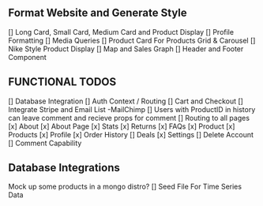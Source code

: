 


## Format Website and Generate Style
  [] Long Card, Small Card, Medium Card and Product Display 
  [] Profile Formatting
  [] Media Queries
  [] Product Card For Products Grid & Carousel
  [] Nike Style Product Display
  [] Map and Sales Graph
  [] Header and Footer Component 

## FUNCTIONAL TODOS
  [] Database Integration
  [] Auth Context / Routing
  [] Cart and Checkout 
  [] Integrate Stripe and Email List -MailChimp
  [] Users with ProductID in history can leave comment and recieve props for comment
  [] Routing to all pages
    [x] About
      [x] About Page
      [x] Stats
      [x] Returns
      [x] FAQs
    [x] Product
    [x] Products
    [x] Profile
      [x] Order History
      [] Deals
      [x] Settings
        [] Delete Account
  [] Comment Capability
  
## Database Integrations
  Mock up some products in a mongo distro?
  [] Seed File For Time Series Data